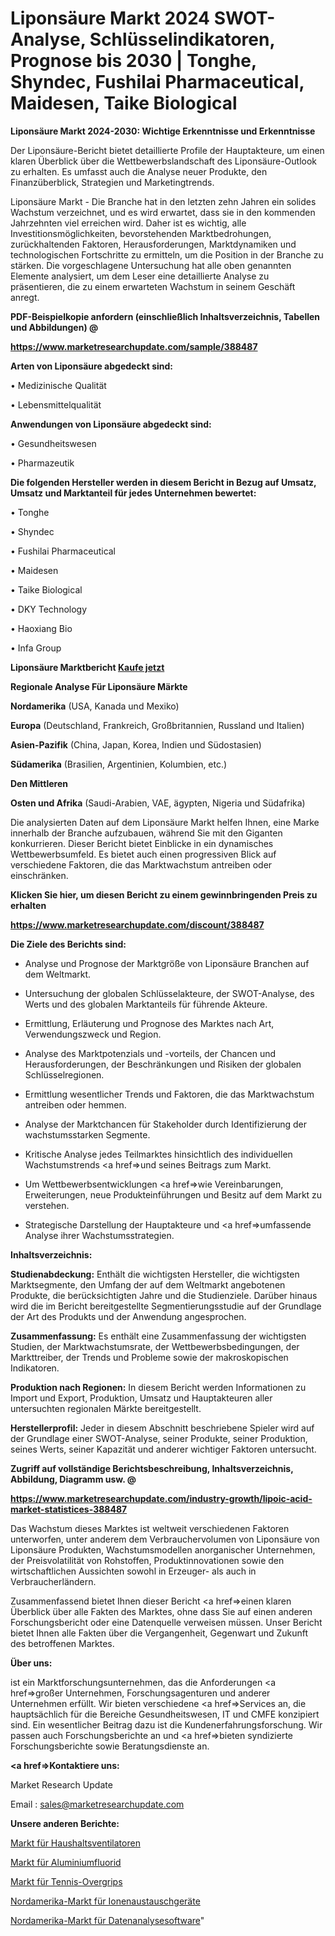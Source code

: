 # Liponsäure Markt 2024 SWOT-Analyse, Schlüsselindikatoren, Prognose bis 2030 | Tonghe, Shyndec, Fushilai Pharmaceutical, Maidesen, Taike Biological

<strong>Liponsäure Markt 2024-2030: Wichtige Erkenntnisse und Erkenntnisse</strong>

Der Liponsäure-Bericht bietet detaillierte Profile der Hauptakteure, um einen klaren Überblick über die Wettbewerbslandschaft des Liponsäure-Outlook zu erhalten. Es umfasst auch die Analyse neuer Produkte, den Finanzüberblick, Strategien und Marketingtrends.

Liponsäure Markt - Die Branche hat in den letzten zehn Jahren ein solides Wachstum verzeichnet, und es wird erwartet, dass sie in den kommenden Jahrzehnten viel erreichen wird. Daher ist es wichtig, alle Investitionsmöglichkeiten, bevorstehenden Marktbedrohungen, zurückhaltenden Faktoren, Herausforderungen, Marktdynamiken und technologischen Fortschritte zu ermitteln, um die Position in der Branche zu stärken. Die vorgeschlagene Untersuchung hat alle oben genannten Elemente analysiert, um dem Leser eine detaillierte Analyse zu präsentieren, die zu einem erwarteten Wachstum in seinem Geschäft anregt.



<strong><b>PDF-Beispielkopie anfordern (einschließlich Inhaltsverzeichnis, Tabellen und Abbildungen) @ </b></strong>

<strong><a href=https://www.marketresearchupdate.com/sample/388487>

<strong>https://www.marketresearchupdate.com/sample/388487</u></a></strong></strong>



<strong>Arten von Liponsäure abgedeckt sind:</strong>

• Medizinische Qualität

• Lebensmittelqualität



<strong>Anwendungen von Liponsäure abgedeckt sind:</strong>

• Gesundheitswesen

• Pharmazeutik



<strong>Die folgenden Hersteller werden in diesem Bericht in Bezug auf Umsatz, Umsatz und Marktanteil für jedes Unternehmen bewertet:</strong>

• Tonghe

• Shyndec

• Fushilai Pharmaceutical

• Maidesen

• Taike Biological

• DKY Technology

• Haoxiang Bio

• Infa Group



<strong>Liponsäure Marktbericht <a href=https://www.marketresearchupdate.com/buynow/388487>Kaufe jetzt</a></strong>



<strong>Regionale Analyse Für Liponsäure Märkte</strong>



<strong>Nordamerika</strong> (USA, Kanada und Mexiko)



<strong>Europa</strong> (Deutschland, Frankreich, Großbritannien, Russland und Italien)



<strong>Asien-Pazifik</strong> (China, Japan, Korea, Indien und Südostasien)



<strong>Südamerika</strong> (Brasilien, Argentinien, Kolumbien, etc.)



<strong>Den Mittleren</strong> 

<strong>Osten und Afrika</strong> (Saudi-Arabien, VAE, ägypten, Nigeria und Südafrika)

Die analysierten Daten auf dem Liponsäure Markt helfen Ihnen, eine Marke innerhalb der Branche aufzubauen, während Sie mit den Giganten konkurrieren. Dieser Bericht bietet Einblicke in ein dynamisches Wettbewerbsumfeld. Es bietet auch einen progressiven Blick auf verschiedene Faktoren, die das Marktwachstum antreiben oder einschränken.



<strong>Klicken Sie hier, um diesen Bericht zu einem gewinnbringenden Preis zu erhalten
</strong>

<strong><a href=https://www.marketresearchupdate.com/discount/388487>https://www.marketresearchupdate.com/discount/388487</b></u></strong></a>



<strong>Die Ziele des Berichts sind:</strong>

- Analyse und Prognose der Marktgröße von Liponsäure Branchen auf dem Weltmarkt.

- Untersuchung der globalen Schlüsselakteure, der SWOT-Analyse, des Werts und des globalen Marktanteils für führende Akteure.

- Ermittlung, Erläuterung und Prognose des Marktes nach Art, Verwendungszweck und Region.

- Analyse des Marktpotenzials und -vorteils, der Chancen und Herausforderungen, der Beschränkungen und Risiken der globalen Schlüsselregionen.

- Ermittlung wesentlicher Trends und Faktoren, die das Marktwachstum antreiben oder hemmen.

- Analyse der Marktchancen für Stakeholder durch Identifizierung der wachstumsstarken Segmente.

- Kritische Analyse jedes Teilmarktes hinsichtlich des individuellen Wachstumstrends <a href=>und</a> seines Beitrags zum Markt.

- Um Wettbewerbsentwicklungen <a href=>wie</a> Vereinbarungen, Erweiterungen, neue Produkteinführungen und Besitz auf dem Markt zu verstehen.

- Strategische Darstellung der Hauptakteure und <a href=>umfas</a>sende Analyse ihrer Wachstumsstrategien.



<strong>Inhaltsverzeichnis:</strong>



<strong>Studienabdeckung:</strong> Enthält die wichtigsten Hersteller, die wichtigsten Marktsegmente, den Umfang der auf dem Weltmarkt angebotenen Produkte, die berücksichtigten Jahre und die Studienziele. Darüber hinaus wird die im Bericht bereitgestellte Segmentierungsstudie auf der Grundlage der Art des Produkts und der Anwendung angesprochen.



<strong>Zusammenfassung:</strong> Es enthält eine Zusammenfassung der wichtigsten Studien, der Marktwachstumsrate, der Wettbewerbsbedingungen, der Markttreiber, der Trends und Probleme sowie der makroskopischen Indikatoren.



<strong>Produktion nach Regionen:</strong> In diesem Bericht werden Informationen zu Import und Export, Produktion, Umsatz und Hauptakteuren aller untersuchten regionalen Märkte bereitgestellt.



<strong>Herstellerprofil:</strong> Jeder in diesem Abschnitt beschriebene Spieler wird auf der Grundlage einer SWOT-Analyse, seiner Produkte, seiner Produktion, seines Werts, seiner Kapazität und anderer wichtiger Faktoren untersucht.



<strong><b>Zugriff auf vollständige Berichtsbeschreibung, Inhaltsverzeichnis, Abbildung, Diagramm usw. @ </b></strong>

<strong><a href=https://www.marketresearchupdate.com/industry-growth/lipoic-acid-market-statistices-388487>https://www.marketresearchupdate.com/industry-growth/lipoic-acid-market-statistices-388487</a></strong>

Das Wachstum dieses Marktes ist weltweit verschiedenen Faktoren unterworfen, unter anderem dem Verbrauchervolumen von Liponsäure von Liponsäure Produkten, Wachstumsmodellen anorganischer Unternehmen, der Preisvolatilität von Rohstoffen, Produktinnovationen sowie den wirtschaftlichen Aussichten sowohl in Erzeuger- als auch in Verbraucherländern.

Zusammenfassend bietet Ihnen dieser Bericht <a href=>einen</a> klaren Überblick über alle Fakten des Marktes, ohne dass Sie auf einen anderen Forschungsbericht oder eine Datenquelle verweisen müssen. Unser Bericht bietet Ihnen alle Fakten über die Vergangenheit, Gegenwart und Zukunft des betroffenen Marktes.



<strong>Über uns:</strong>

 ist ein Marktforschungsunternehmen, das die Anforderungen <a href=>großer</a> Unternehmen, Forschungsagenturen und anderer Unternehmen erfüllt. Wir bieten verschiedene <a href=>Services</a> an, die hauptsächlich für die Bereiche Gesundheitswesen, IT und CMFE konzipiert sind. Ein wesentlicher Beitrag dazu ist die Kundenerfahrungsforschung. Wir passen auch Forschungsberichte an und <a href=>bieten</a> syndizierte Forschungsberichte sowie Beratungsdienste an.



<strong><a href=>Kontaktiere uns:</a></strong>

Market Research Update

Email : sales@marketresearchupdate.com



<strong>Unsere anderen Berichte:</strong>

<a href=https://www.linkedin.com/pulse/household-ventilation-fan-market-insights-2023>Markt für Haushaltsventilatoren</a>

<a href=https://www.linkedin.com/pulse/aluminum-fluoride-market-analysis-segment-region>Markt für Aluminiumfluorid</a>

<a href=https://www.linkedin.com/pulse/tennis-overgrips-market-outlooks-2023-size>Markt für Tennis-Overgrips</a>

<a href=https://www.linkedin.com/pulse/north-america-ion-exchange-equipment-market-analysis-2023>Nordamerika-Markt für Ionenaustauschgeräte</a>

<a href=https://www.linkedin.com/pulse/north-america-data-analytics-software-market-3cnsf/>Nordamerika-Markt für Datenanalysesoftware</a>"
